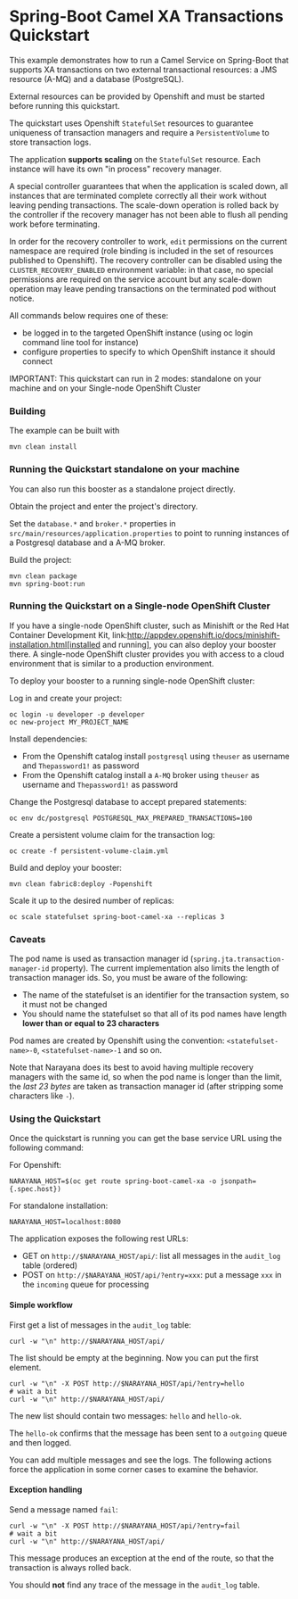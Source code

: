# Spring-Boot Camel XA Transactions Quickstart

This example demonstrates how to run a Camel Service on Spring-Boot that supports XA transactions on two external transactional resources: a JMS resource (A-MQ) and a database (PostgreSQL).

External resources can be provided by Openshift and must be started before running this quickstart.  

The quickstart uses Openshift `StatefulSet` resources to guarantee uniqueness of transaction managers and 
require a `PersistentVolume` to store transaction logs.

The application **supports scaling** on the `StatefulSet` resource. Each instance will have its own "in process" recovery manager.

A special controller guarantees that when the application is scaled down, all instances that are terminated complete correctly all their work without
leaving pending transactions. The scale-down operation is rolled back by the controller if the recovery manager has not been
able to flush all pending work before terminating.

In order for the recovery controller to work, `edit` permissions on the current namespace are required (role binding is included in the set of resources published to Openshift).
The recovery controller can be disabled using the `CLUSTER_RECOVERY_ENABLED` environment variable: in that case, no special permissions are required on the service account but 
any scale-down operation may leave pending transactions on the terminated pod without notice. 

All commands below requires one of these:
- be logged in to the targeted OpenShift instance (using oc login command line tool for instance)
- configure properties to specify to which OpenShift instance it should connect

IMPORTANT: This quickstart can run in 2 modes: standalone on your machine and on your Single-node OpenShift Cluster 

### Building

The example can be built with

    mvn clean install
    
### Running the Quickstart standalone on your machine

You can also run this booster as a standalone project directly.

Obtain the project and enter the project's directory.

Set the `database.*` and `broker.*` properties in `src/main/resources/application.properties` to point 
to running instances of a Postgresql database and a A-MQ broker.

Build the project:

    mvn clean package
    mvn spring-boot:run 

### Running the Quickstart on a Single-node OpenShift Cluster

If you have a single-node OpenShift cluster, such as Minishift or the Red Hat Container Development Kit, link:http://appdev.openshift.io/docs/minishift-installation.html[installed and running], you can also deploy your booster there. A single-node OpenShift cluster provides you with access to a cloud environment that is similar to a production environment.

To deploy your booster to a running single-node OpenShift cluster:

Log in and create your project:

    oc login -u developer -p developer
    oc new-project MY_PROJECT_NAME

Install dependencies:
- From the Openshift catalog install `postgresql` using `theuser` as username and `Thepassword1!` as password
- From the Openshift catalog install a `A-MQ` broker using `theuser` as username and `Thepassword1!` as password

Change the Postgresql database to accept prepared statements:

    
    oc env dc/postgresql POSTGRESQL_MAX_PREPARED_TRANSACTIONS=100


Create a persistent volume claim for the transaction log:

    oc create -f persistent-volume-claim.yml

Build and deploy your booster:

    mvn clean fabric8:deploy -Popenshift

Scale it up to the desired number of replicas:

    oc scale statefulset spring-boot-camel-xa --replicas 3

### Caveats

The pod name is used as transaction manager id (`spring.jta.transaction-manager-id` property). The current implementation also 
limits the length of transaction manager ids.
So, you must be aware of the following:

- The name of the statefulset is an identifier for the transaction system, so it must not be changed
- You should name the statefulset so that all of its pod names have length **lower than or equal to 23 characters**

Pod names are created by Openshift using the convention: `<statefulset-name>-0`, `<statefulset-name>-1` and so on.

Note that Narayana does its best to avoid having multiple recovery managers with the same id, so when the pod name is longer than the 
limit, the *last 23 bytes* are taken as transaction manager id (after stripping some characters like `-`).

### Using the Quickstart

Once the quickstart is running you can get the base service URL using the following command:


For Openshift:

    NARAYANA_HOST=$(oc get route spring-boot-camel-xa -o jsonpath={.spec.host})

For standalone installation:

    NARAYANA_HOST=localhost:8080

The application exposes the following rest URLs:

- GET on `http://$NARAYANA_HOST/api/`: list all messages in the `audit_log` table (ordered)
- POST on `http://$NARAYANA_HOST/api/?entry=xxx`: put a message `xxx` in the `incoming` queue for processing

#### Simple workflow

First get a list of messages in the `audit_log` table:

```
curl -w "\n" http://$NARAYANA_HOST/api/
```

The list should be empty at the beginning. Now you can put the first element.

```
curl -w "\n" -X POST http://$NARAYANA_HOST/api/?entry=hello
# wait a bit
curl -w "\n" http://$NARAYANA_HOST/api/
```

The new list should contain two messages: `hello` and `hello-ok`.

The `hello-ok` confirms that the message has been sent to a `outgoing` queue and then logged.
 
You can add multiple messages and see the logs. The following actions force the application in some corner cases 
to examine the behavior.

#### Exception handling

Send a message named `fail`:

```
curl -w "\n" -X POST http://$NARAYANA_HOST/api/?entry=fail
# wait a bit
curl -w "\n" http://$NARAYANA_HOST/api/
```

This message produces an exception at the end of the route, so that the transaction is always rolled back.

You should **not** find any trace of the message in the `audit_log` table.
